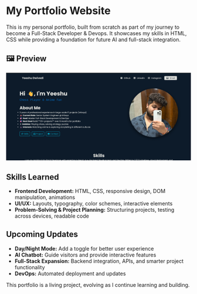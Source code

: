 # My Portfolio Website

This is my personal portfolio, built from scratch as part of my journey to become a Full-Stack Developer & Devops. It showcases my skills in HTML, CSS while providing a foundation for future AI and full-stack integration.

## 🖼️ Preview  
![Portfolio Page Screenshot](Assets/preview.png)

## Skills Learned
- **Frontend Development:** HTML, CSS, responsive design, DOM manipulation, animations
- **UI/UX:** Layouts, typography, color schemes, interactive elements
- **Problem-Solving & Project Planning:** Structuring projects, testing across devices, readable code

## Upcoming Updates
- **Day/Night Mode:** Add a toggle for better user experience
- **AI Chatbot:** Guide visitors and provide interactive features
- **Full-Stack Expansion:** Backend integration, APIs, and smarter project functionality
- **DevOps:** Automated deployment and updates

This portfolio is a living project, evolving as I continue learning and building.
